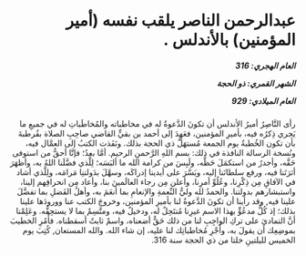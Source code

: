 <h1 dir="rtl">عبدالرحمن الناصر يلقب نفسه (أمير المؤمنين) بالأندلس .</h1>

<h5 dir="rtl">العام الهجري:  316

الشهر القمري: ذو الحجة

العام الميلادي: 929</h5>

<p dir="rtl">رأى النَّاصِرُ أميرُ الأندلس أن تكونَ الدَّعوةُ له في مخاطباته والمُخاطَباتِ له في جميعِ ما يَجري ذِكرُه فيه، بأميرِ المؤمنين، فعَهِدَ إلى أحمد بن بقيٍّ القاضي صاحِبِ الصلاة بقُرطبةَ بأن تكون الخُطبةُ يوم الجمعة مُستهَلَّ ذي الحجة بذلك. ونَفَذت الكتبُ إلى العمَّال فيه، ونُسخة الرسالة النافذة في ذلك: بسم اللهِ الرَّحمنِ الرحيم. أمَّا بعدُ؛ فإنَّا أحقُّ من استوفى حَقَّه، وأجدرُ من استكمَلَ حَظَّه، ولَبِسَ من كرامة الله ما ألبَسَه؛ لِلَّذي فضَّلَنا اللهُ به، وأظهَرَ أثرَتَنا فيه، ورفع سلطانَنا إليه، ويَسَّرَ على أيدينا إدراكَه، وسهَّلَ بدَولتنِا مَرامَه، ولِلَّذي أشاد في الآفاقِ مِن ذِكْرِنا، وعُلُوِّ أمرِنا، وأعلن مِن رجاء العالَمينَ بنا، وأعاد مِن انحرافِهم إلينا، واستبشارهم بدولتنا. والحمدُ لله وليُّ النِّعمةِ والإنعامِ بما أنعَمَ به، وأهلُ الفَضلِ بما تفضَّلَ علينا فيه, وقد رأينا أن تكونَ الدَّعوةُ لنا بأميرِ المؤمنين، وخروجَ الكتب عنا وورودَها علينا بذلك؛ إذ كُلُّ مدعُوٍّ بهذا الاسم غيرِنا مُنتَحِلٌ له، ودخيلٌ فيه، ومتَّسِمٌ بما لا يستحِقُّه. وعَلِمْنا أنَّ التماديَ على تركِ الواجِبِ لنا من ذلك حَقٌّ أضعناه، واسمٌ ثابتٌ أسقطناه. فأْمُرِ الخطيبَ بموضِعِك أن يقولَ به، وأَجْرِ مُخاطباتِك لنا عليه، إن شاء الله. والله المستعان, كُتِبَ يوم الخميس لليلتينِ خلتا من ذي الحجة سنة 316.</p></br>
